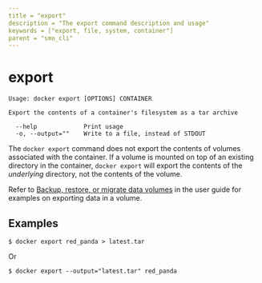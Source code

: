 ```yaml
---
title = "export"
description = "The export command description and usage"
keywords = ["export, file, system, container"]
parent = "smn_cli"
---
```


# export

    Usage: docker export [OPTIONS] CONTAINER

    Export the contents of a container's filesystem as a tar archive

      --help             Print usage
      -o, --output=""    Write to a file, instead of STDOUT

The `docker export` command does not export the contents of volumes associated
with the container. If a volume is mounted on top of an existing directory in
the container, `docker export` will export the contents of the *underlying*
directory, not the contents of the volume.

Refer to [Backup, restore, or migrate data
volumes](../../userguide/containers/dockervolumes.md#backup-restore-or-migrate-data-volumes) in
the user guide for examples on exporting data in a volume.

## Examples

    $ docker export red_panda > latest.tar

Or

    $ docker export --output="latest.tar" red_panda
